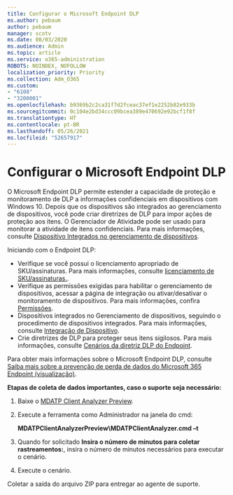 ```yaml
---
title: Configurar o Microsoft Endpoint DLP
ms.author: pebaum
author: pebaum
manager: scotv
ms.date: 08/03/2020
ms.audience: Admin
ms.topic: article
ms.service: o365-administration
ROBOTS: NOINDEX, NOFOLLOW
localization_priority: Priority
ms.collection: Adm_O365
ms.custom:
- "6108"
- "3200001"
ms.openlocfilehash: b9369b2c2ca31f7d2fceac37ef1e2252b82e933b
ms.sourcegitcommit: 0c104e2bd34ccc09bcea389e470692e92bcf1f8f
ms.translationtype: HT
ms.contentlocale: pt-BR
ms.lasthandoff: 05/26/2021
ms.locfileid: "52657917"
---
```

# <a name="configure-endpoint-dlp"></a>Configurar o Microsoft Endpoint DLP

O Microsoft Endpoint DLP permite estender a capacidade de proteção e monitoramento de DLP a informações confidenciais em dispositivos com Windows 10. Depois que os dispositivos são integrados ao gerenciamento de dispositivos, você pode criar diretrizes de DLP para impor ações de proteção aos itens. O Gerenciador de Atividade pode ser usado para monitorar a atividade de itens confidenciais. Para mais informações, consulte [Dispositivo Integrados no gerenciamento de dispositivos](/microsoft-365/compliance/endpoint-dlp-getting-started#onboarding-devices-into-device-management).  

Iniciando com o Endpoint DLP:

- Verifique se você possui o licenciamento apropriado de SKU/assinaturas. Para mais informações, consulte [licenciamento de SKU/assinaturas.](/microsoft-365/compliance/endpoint-dlp-getting-started#skusubscriptions-licensing).
- Verifique as permissões exigidas para habilitar o gerenciamento de dispositivos, acessar a página de integração ou ativar/desativar o monitoramento de dispositivos. Para mais informações, confira [Permissões](/microsoft-365/compliance/endpoint-dlp-getting-started#permissions).
- Dispositivos integrados no Gerenciamento de dispositivos, seguindo o procedimento de dispositivos integrados. Para mais informações, consulte [Integração de Dispositivo](/microsoft-365/compliance/endpoint-dlp-getting-started#onboarding-devices). 
- Crie diretrizes de DLP para proteger seus itens sigilosos. Para mais informações, consulte [Cenários da diretriz DLP do Endpoint](/microsoft-365/compliance/endpoint-dlp-using?view=o365-worldwide#endpoint-dlp-policy-scenarios).

Para obter mais informações sobre o Microsoft Endpoint DLP, consulte [Saiba mais sobre a prevenção de perda de dados do Microsoft 365 Endpoint (visualização)](/microsoft-365/compliance/endpoint-dlp-learn-about).

**Etapas de coleta de dados importantes, caso o suporte seja necessário:**

1. Baixe o [MDATP Client Analyzer Preview](https://aka.ms/betamdatpanalyzer).
1. Execute a ferramenta como Administrador na janela do cmd:

    **MDATPClientAnalyzerPreview\MDATPClientAnalyzer.cmd –t**

1. Quando for solicitado **Insira o número de minutos para coletar rastreamentos:**, insira o número de minutos necessários para executar o cenário.
1. Execute o cenário.

Coletar a saída do arquivo ZIP para entregar ao agente de suporte.

